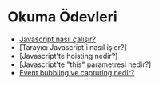 # Okuma Ödevleri

- [Javascript nasıl çalışır?](https://devnot.com/2020/javascript-nasil-calisir/)
- [Tarayıcı Javascript'i nasıl işler?]
- [Javascript'te hoisting nedir?]
- [Javascript'te "this" parametresi nedir?]
- [Event bubbling ve capturing nedir?](http://www.yucelalkan.com/javascript-event-bubbling-ve-capturing)
